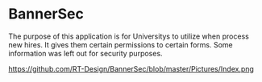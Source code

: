# BannerSec
The purpose of this application is for Universitys to utilize when process new hires. It gives them certain permissions to certain forms. Some information was left out for security purposes.

<a>https://github.com/RT-Design/BannerSec/blob/master/Pictures/Index.png</a>

